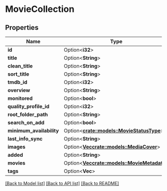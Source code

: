 # MovieCollection

## Properties

Name | Type | Description | Notes
------------ | ------------- | ------------- | -------------
**id** | Option<**i32**> |  | [optional]
**title** | Option<**String**> |  | [optional]
**clean_title** | Option<**String**> |  | [optional]
**sort_title** | Option<**String**> |  | [optional]
**tmdb_id** | Option<**i32**> |  | [optional]
**overview** | Option<**String**> |  | [optional]
**monitored** | Option<**bool**> |  | [optional]
**quality_profile_id** | Option<**i32**> |  | [optional]
**root_folder_path** | Option<**String**> |  | [optional]
**search_on_add** | Option<**bool**> |  | [optional]
**minimum_availability** | Option<[**crate::models::MovieStatusType**](MovieStatusType.md)> |  | [optional]
**last_info_sync** | Option<**String**> |  | [optional]
**images** | Option<[**Vec<crate::models::MediaCover>**](MediaCover.md)> |  | [optional]
**added** | Option<**String**> |  | [optional]
**movies** | Option<[**Vec<crate::models::MovieMetadata>**](MovieMetadata.md)> |  | [optional]
**tags** | Option<**Vec<i32>**> |  | [optional]

[[Back to Model list]](../README.md#documentation-for-models) [[Back to API list]](../README.md#documentation-for-api-endpoints) [[Back to README]](../README.md)


